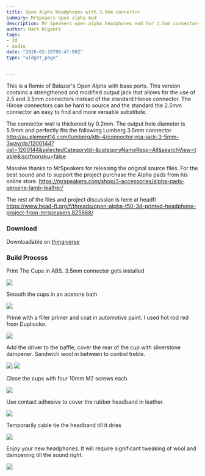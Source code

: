 ```yaml
---
title: Open Alpha Headphones with 3.5mm connector	
summary: MrSpeaers open alpha mod
description: Mr Speakers open alpha headphones mod for 3.5mm connectors by Mark Riganti
author: Mark Riganti 
tags:
- 3d
- audio
date: "2020-02-19T00:47:00Z"
type: "widget_page" 


---
```





This is a Remix of Balazar's Open Alpha with bass ports. This version contains a strengthened and modified output jack that allows for the use of 2.5 and 3.5mm connectors instead of the standard Hirose connector. The Hirose connectors can be hard to source and the standard the 2.5mm connector an easy to find and more versatile substitute. 

The connector wall is thickened by 0.2mm. The output hole diameter is 5.9mm and perfectly fits the following Lumberg 3.5mm connector.
http://au.element14.com/lumberg/klb-4/connector-rca-jack-3-5mm-3way/dp/1200144?ost=1200144&selectedCategoryId=&categoryNameResp=All&searchView=table&iscrfnonsku=false

Massive thanks to MrSpeakers for releasing the original source files. For the best sound and to support the project purchase the Alpha pads from his online store.
https://mrspeakers.com/shop/3-accessories/alpha-pads-genuine-lamb-leather/

The rest of the files and project discussion is here at headfi 
https://www.head-fi.org/f/threads/open-alpha-t50-3d-printed-headphone-project-from-mrspeakers.825868/



### Download 

Downloadable on [thingiverse](https://www.thingiverse.com/thing:2326371)


### Build Process

Print The Cups in ABS. 3.5mm connector gets installed

![](/img/project/alpha/I01.jpg) 

Smooth the cups in an acetone bath


![](/img/project/alpha/I02.jpg) 

Prime with a filler primer and coat in automotive paint. I used hot rod red from Duplicolor.

![](/img/project/alpha/I03.jpg) 

Add the driver to the baffle, cover the rear of the cup with silverstone dampener. Sandwich wool in between to control treble.

![](/img/project/alpha/I04.jpg)
![](/img/project/alpha/I08.jpg) 

Close the cups with four 10mm M2 screws each.

![](/img/project/alpha/I05.jpg) 

Use contact adhesive to cover the rubber headband in leather.

![](/img/project/alpha/I06.jpg) 

Temporarily cable tie the headband till it dries

![](/img/project/alpha/I07.jpg) 
 
Enjoy your new headphones. It will require significant tweaking of wool and dampening till the sound right.

![](/img/project/alpha/G1.jpg) 


